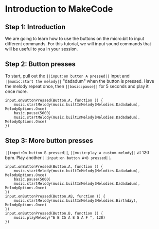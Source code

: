 # Introduction to MakeCode

## Step 1: Introduction

We are going to learn how to use the buttons on the micro:bit to input different commands. For this tutorial, we will input sound commands that will be useful to you in your session. 

## Step 2: Button presses

To start, pull out the ``||input:on button A pressed||`` input and ``||music:start the melody||`` "dadadum" when the button is pressed. Have the melody repeat once, then ``||basic:pause||`` for 5 seconds and play it once more.

```blocks
input.onButtonPressed(Button.A, function () {
    music.startMelody(music.builtInMelody(Melodies.Dadadadum), MelodyOptions.Once)
    basic.pause(5000)
    music.startMelody(music.builtInMelody(Melodies.Dadadadum), MelodyOptions.Once)
})
```

## Step 3: More button presses

``||input:On button B pressed||``, ``||music:play a custom melody||`` at 120 bpm. Play another ``||input:on button A+B pressed||``.

```blocks
input.onButtonPressed(Button.A, function () {
    music.startMelody(music.builtInMelody(Melodies.Dadadadum), MelodyOptions.Once)
    basic.pause(5000)
    music.startMelody(music.builtInMelody(Melodies.Dadadadum), MelodyOptions.Once)
})
input.onButtonPressed(Button.AB, function () {
    music.startMelody(music.builtInMelody(Melodies.Birthday), MelodyOptions.Once)
})
input.onButtonPressed(Button.B, function () {
    music.playMelody("E B C5 A B G A F ", 120)
})
```
